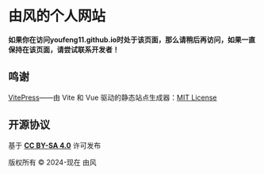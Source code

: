 # 由风的个人网站

**如果你在访问youfeng11.github.io时处于该页面，那么请稍后再访问，如果一直保持在该页面，请尝试联系开发者！**

## 鸣谢

[VitePress](https://github.com/vuejs/vitepress)——由 Vite 和 Vue 驱动的静态站点生成器：[MIT License](https://github.com/vuejs/vitepress/blob/main/LICENSE)

## 开源协议

基于 **[CC BY-SA 4.0](https://creativecommons.org/licenses/by-sa/4.0/)** 许可发布

版权所有 © 2024-现在 由风
